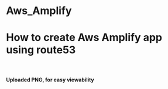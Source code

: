 # Aws_Amplify
<h1> How to create Aws Amplify app using route53  </h1>
<br>
<h4> Uploaded PNG, for easy viewability </h4>
